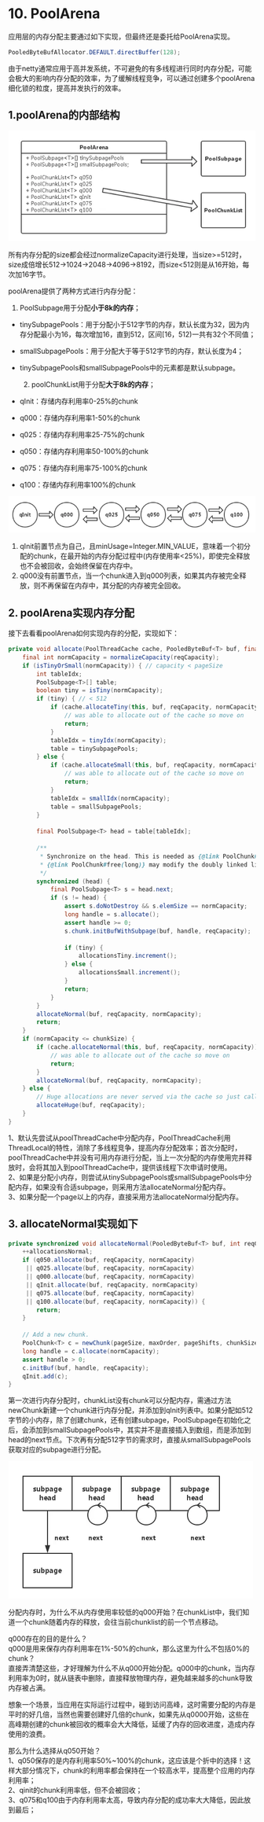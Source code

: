 # 10. PoolArena

应用层的内存分配主要通过如下实现，但最终还是委托给PoolArena实现。

```java
PooledByteBufAllocator.DEFAULT.directBuffer(128);
```

由于netty通常应用于高并发系统，不可避免的有多线程进行同时内存分配，可能会极大的影响内存分配的效率，为了缓解线程竞争，可以通过创建多个poolArena细化锁的粒度，提高并发执行的效率。

## 1.poolArena的内部结构

![poolArena](../../../.gitbook/assets/image%20%2834%29.png)

所有内存分配的size都会经过normalizeCapacity进行处理，当size&gt;=512时，size成倍增长512-&gt;1024-&gt;2048-&gt;4096-&gt;8192，而size&lt;512则是从16开始，每次加16字节。

poolArena提供了两种方式进行内存分配：

1. PoolSubpage用于分配**小于8k的内存**；

* tinySubpagePools：用于分配小于512字节的内存，默认长度为32，因为内存分配最小为16，每次增加16，直到512，区间\[16，512\)一共有32个不同值；
* smallSubpagePools：用于分配大于等于512字节的内存，默认长度为4；
* tinySubpagePools和smallSubpagePools中的元素都是默认subpage。

   2. poolChunkList用于分配**大于8k的内存**；

* qInit：存储内存利用率0-25%的chunk
* q000：存储内存利用率1-50%的chunk
* q025：存储内存利用率25-75%的chunk
* q050：存储内存利用率50-100%的chunk
* q075：存储内存利用率75-100%的chunk
* q100：存储内存利用率100%的chunk

![poolChunkList](../../../.gitbook/assets/image%20%28152%29.png)

1. qInit前置节点为自己，且minUsage=Integer.MIN\_VALUE，意味着一个初分配的chunk，在最开始的内存分配过程中\(内存使用率&lt;25%\)，即使完全释放也不会被回收，会始终保留在内存中。
2. q000没有前置节点，当一个chunk进入到q000列表，如果其内存被完全释放，则不再保留在内存中，其分配的内存被完全回收。

## 2. poolArena实现内存分配

接下去看看poolArena如何实现内存的分配，实现如下：

```java
private void allocate(PoolThreadCache cache, PooledByteBuf<T> buf, final int reqCapacity) {
    final int normCapacity = normalizeCapacity(reqCapacity);
    if (isTinyOrSmall(normCapacity)) { // capacity < pageSize
        int tableIdx;
        PoolSubpage<T>[] table;
        boolean tiny = isTiny(normCapacity);
        if (tiny) { // < 512
            if (cache.allocateTiny(this, buf, reqCapacity, normCapacity)) {
                // was able to allocate out of the cache so move on
                return;
            }
            tableIdx = tinyIdx(normCapacity);
            table = tinySubpagePools;
        } else {
            if (cache.allocateSmall(this, buf, reqCapacity, normCapacity)) {
                // was able to allocate out of the cache so move on
                return;
            }
            tableIdx = smallIdx(normCapacity);
            table = smallSubpagePools;
        }

        final PoolSubpage<T> head = table[tableIdx];

        /**
         * Synchronize on the head. This is needed as {@link PoolChunk#allocateSubpage(int)} and
         * {@link PoolChunk#free(long)} may modify the doubly linked list as well.
         */
        synchronized (head) {
            final PoolSubpage<T> s = head.next;
            if (s != head) {
                assert s.doNotDestroy && s.elemSize == normCapacity;
                long handle = s.allocate();
                assert handle >= 0;
                s.chunk.initBufWithSubpage(buf, handle, reqCapacity);

                if (tiny) {
                    allocationsTiny.increment();
                } else {
                    allocationsSmall.increment();
                }
                return;
            }
        }
        allocateNormal(buf, reqCapacity, normCapacity);
        return;
    }
    if (normCapacity <= chunkSize) {
        if (cache.allocateNormal(this, buf, reqCapacity, normCapacity)) {
            // was able to allocate out of the cache so move on
            return;
        }
        allocateNormal(buf, reqCapacity, normCapacity);
    } else {
        // Huge allocations are never served via the cache so just call allocateHuge
        allocateHuge(buf, reqCapacity);
    }
}
```

1、默认先尝试从poolThreadCache中分配内存，PoolThreadCache利用ThreadLocal的特性，消除了多线程竞争，提高内存分配效率；首次分配时，poolThreadCache中并没有可用内存进行分配，当上一次分配的内存使用完并释放时，会将其加入到poolThreadCache中，提供该线程下次申请时使用。  
 2、如果是分配小内存，则尝试从tinySubpagePools或smallSubpagePools中分配内存，如果没有合适subpage，则采用方法allocateNormal分配内存。  
 3、如果分配一个page以上的内存，直接采用方法allocateNormal分配内存。

## 3. allocateNormal实现如下

```java
private synchronized void allocateNormal(PooledByteBuf<T> buf, int reqCapacity, int normCapacity) {
    ++allocationsNormal;
    if (q050.allocate(buf, reqCapacity, normCapacity) 
     || q025.allocate(buf, reqCapacity, normCapacity) 
     || q000.allocate(buf, reqCapacity, normCapacity) 
     || qInit.allocate(buf, reqCapacity, normCapacity) 
     || q075.allocate(buf, reqCapacity, normCapacity)
     || q100.allocate(buf, reqCapacity, normCapacity)) {
        return;
    }

    // Add a new chunk.
    PoolChunk<T> c = newChunk(pageSize, maxOrder, pageShifts, chunkSize);
    long handle = c.allocate(normCapacity);
    assert handle > 0;
    c.initBuf(buf, handle, reqCapacity);
    qInit.add(c);
}
```

第一次进行内存分配时，chunkList没有chunk可以分配内存，需通过方法newChunk新建一个chunk进行内存分配，并添加到qInit列表中。如果分配如512字节的小内存，除了创建chunk，还有创建subpage，PoolSubpage在初始化之后，会添加到smallSubpagePools中，其实并不是直接插入到数组，而是添加到head的next节点。下次再有分配512字节的需求时，直接从smallSubpagePools获取对应的subpage进行分配。

![smallSubpagePools](../../../.gitbook/assets/image%20%28179%29.png)

分配内存时，为什么不从内存使用率较低的q000开始？在chunkList中，我们知道一个chunk随着内存的释放，会往当前chunklist的前一个节点移动。

q000存在的目的是什么？  
 q000是用来保存内存利用率在1%-50%的chunk，那么这里为什么不包括0%的chunk？  
 直接弄清楚这些，才好理解为什么不从q000开始分配。q000中的chunk，当内存利用率为0时，就从链表中删除，直接释放物理内存，避免越来越多的chunk导致内存被占满。

想象一个场景，当应用在实际运行过程中，碰到访问高峰，这时需要分配的内存是平时的好几倍，当然也需要创建好几倍的chunk，如果先从q0000开始，这些在高峰期创建的chunk被回收的概率会大大降低，延缓了内存的回收进度，造成内存使用的浪费。

那么为什么选择从q050开始？  
 1、q050保存的是内存利用率50%~100%的chunk，这应该是个折中的选择！这样大部分情况下，chunk的利用率都会保持在一个较高水平，提高整个应用的内存利用率；  
 2、qinit的chunk利用率低，但不会被回收；  
 3、q075和q100由于内存利用率太高，导致内存分配的成功率大大降低，因此放到最后；

